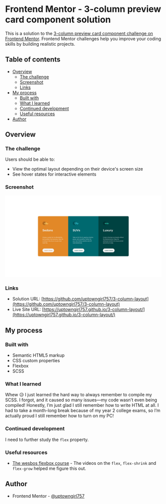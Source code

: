 # Frontend Mentor - 3-column preview card component solution

This is a solution to the [3-column preview card component challenge on Frontend Mentor](https://www.frontendmentor.io/challenges/3column-preview-card-component-pH92eAR2-). Frontend Mentor challenges help you improve your coding skills by building realistic projects.

## Table of contents

- [Overview](#overview)
  - [The challenge](#the-challenge)
  - [Screenshot](#screenshot)
  - [Links](#links)
- [My process](#my-process)
  - [Built with](#built-with)
  - [What I learned](#what-i-learned)
  - [Continued development](#continued-development)
  - [Useful resources](#useful-resources)
- [Author](#author)

## Overview

### The challenge

Users should be able to:

- View the optimal layout depending on their device's screen size
- See hover states for interactive elements

### Screenshot

![](./images/screenshot.jpeg)

### Links

- Solution URL: [https://github.com/uptowngirl757/3-column-layout](https://github.com/uptowngirl757/3-column-layout)
- Live Site URL: [https://uptowngirl757.github.io/3-column-layout/](https://uptowngirl757.github.io/3-column-layout/)

## My process

### Built with

- Semantic HTML5 markup
- CSS custom properties
- Flexbox
- SCSS

### What I learned

Whew 😥 I just learned the hard way to always remember to compile my SCSS. I forgot, and it caused so many issues—my code wasn’t even being compiled! Honestly, I’m just glad I still remember how to write HTML at all. I had to take a month-long break because of my year 2 college exams, so I’m actually proud I still remember how to turn on my PC!

### Continued development

I need to further study the `flex` property.

### Useful resources

- [The wesbos flexbox course](https://courses.wesbos.com/account/access/67ec48e105585f952acd8b4f/view/195969223) - The videos on the `flex`, `flex-shrink` and `flex-grow` helped me figure this out.

## Author

- Frontend Mentor - [@uptowngirl757](https://www.frontendmentor.io/profile/uptowngirl757)
